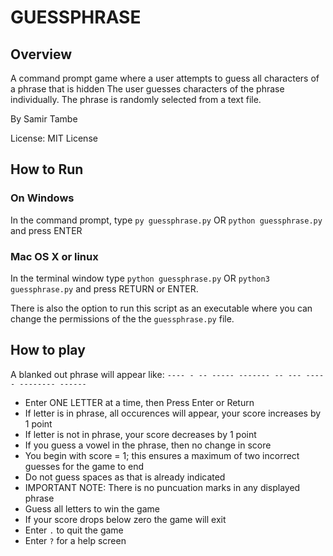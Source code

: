 # GUESSPHRASE

## Overview
A command prompt game where a user attempts to guess all characters of a phrase that is hidden  The user guesses characters of the phrase individually.  The phrase is randomly selected from a text file.

By Samir Tambe

License: MIT License

## How to Run
### On Windows
In the command prompt, type `py guessphrase.py` OR `python guessphrase.py` and press ENTER

### Mac OS X or linux
In the terminal window type `python guessphrase.py` OR `python3 guessphrase.py` and press RETURN or ENTER.

There is also the option to run this script as an executable where you can change the permissions of the the
`guessphrase.py` file.

## How to play
A blanked out phrase will appear like:
`---- - -- ----- ------- -- --- ----- -------- ------`

- Enter ONE LETTER at a time, then Press Enter or Return
- If letter is in phrase, all occurences will appear, your score increases by 1 point
- If letter is not in phrase, your score decreases by 1 point
- If you guess a vowel in the phrase, then no change in score
- You begin with score = 1; this ensures a maximum of two incorrect guesses for the game to end
- Do not guess spaces as that is already indicated
- IMPORTANT NOTE: There is no puncuation marks in any displayed phrase
- Guess all letters to win the game
- If your score drops below zero the game will exit
- Enter `.` to quit the game
- Enter `?` for a help screen
